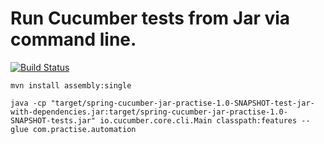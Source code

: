 # Run Cucumber tests from Jar via command line.

[![Build Status](https://dev.azure.com/mrunal-open-source/spring-cucumber-jar-runner-practise/_apis/build/status/mrunalgosar.spring-cucumber-jar-practise?branchName=master)](https://dev.azure.com/mrunal-open-source/spring-cucumber-jar-runner-practise/_build/latest?definitionId=1&branchName=master)


```mvn install assembly:single```

```java -cp "target/spring-cucumber-jar-practise-1.0-SNAPSHOT-test-jar-with-dependencies.jar:target/spring-cucumber-jar-practise-1.0-SNAPSHOT-tests.jar" io.cucumber.core.cli.Main classpath:features --glue com.practise.automation```